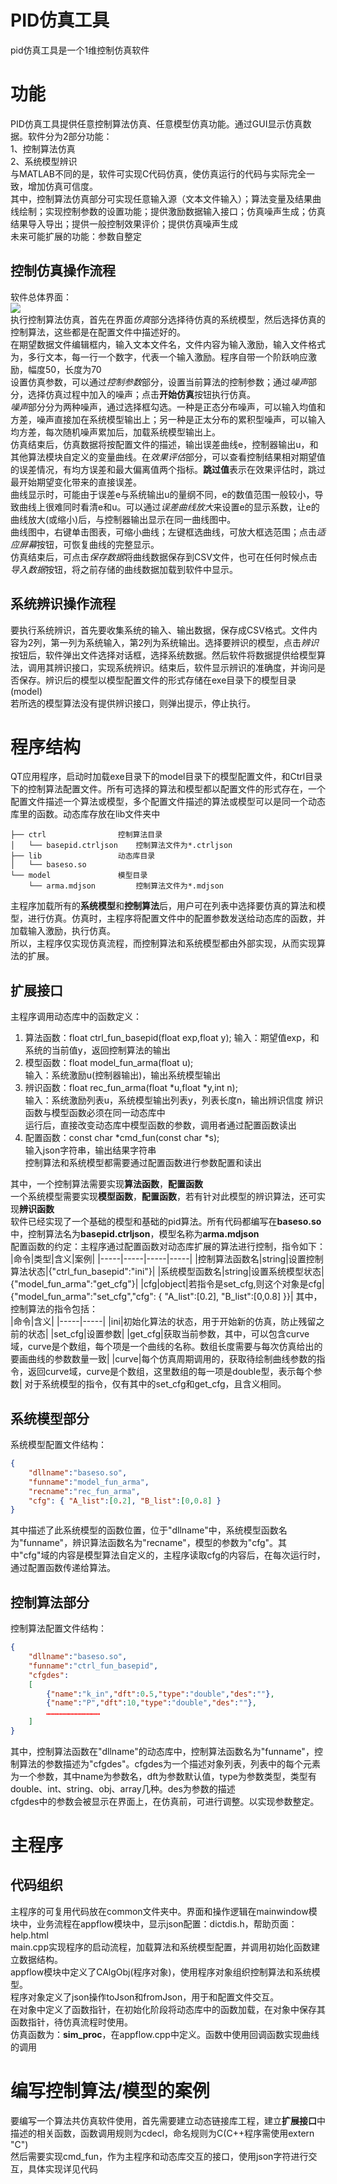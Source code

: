 PID仿真工具
======
pid仿真工具是一个1维控制仿真软件  
# 功能  
PID仿真工具提供任意控制算法仿真、任意模型仿真功能。通过GUI显示仿真数据。软件分为2部分功能：<br/>
1、控制算法仿真<br/>
2、系统模型辨识<br/>
与MATLAB不同的是，软件可实现C代码仿真，使仿真运行的代码与实际完全一致，增加仿真可信度。<br/>
其中，控制算法仿真部分可实现任意输入源（文本文件输入）；算法变量及结果曲线绘制；实现控制参数的设置功能；提供激励数据输入接口；仿真噪声生成；仿真结果导入导出；提供一般控制效果评价；提供仿真噪声生成<br/>
未来可能扩展的功能：参数自整定<br/>
## 控制仿真操作流程  
软件总体界面：  
![](C:\cur\s11pid\pics\ui0.jpg)  
执行控制算法仿真，首先在界面*仿真*部分选择待仿真的系统模型，然后选择仿真的控制算法，这些都是在配置文件中描述好的。  
在期望数据文件编辑框内，输入文本文件名，文件内容为输入激励，输入文件格式为，多行文本，每一行一个数字，代表一个输入激励。程序自带一个阶跃响应激励，幅度50，长度为70  
设置仿真参数，可以通过*控制参数*部分，设置当前算法的控制参数；通过*噪声*部分，选择仿真过程中加入的噪声；点击**开始仿真**按钮执行仿真。  
*噪声*部分分为两种噪声，通过选择框勾选。一种是正态分布噪声，可以输入均值和方差，噪声直接加在系统模型输出上；另一种是正太分布的累积型噪声，可以输入均方差，每次随机噪声累加后，加载系统模型输出上。  
仿真结束后，仿真数据将按配置文件的描述，输出误差曲线e，控制器输出u，和其他算法模块自定义的变量曲线。在*效果评估*部分，可以查看控制结果相对期望值的误差情况，有均方误差和最大偏离值两个指标。**跳过值**表示在效果评估时，跳过最开始期望变化带来的直接误差。  
曲线显示时，可能由于误差e与系统输出u的量纲不同，e的数值范围一般较小，导致曲线上很难同时看清e和u。可以通过*误差曲线放大*来设置e的显示系数，让e的曲线放大(或缩小)后，与控制器输出显示在同一曲线图中。  
曲线图中，右键单击图表，可缩小曲线；左键框选曲线，可放大框选范围；点击*适应屏幕*按钮，可恢复曲线的完整显示。  
仿真结束后，可点击*保存数据*将曲线数据保存到CSV文件，也可在任何时候点击*导入数据*按钮，将之前存储的曲线数据加载到软件中显示。  
## 系统辨识操作流程  
要执行系统辨识，首先要收集系统的输入、输出数据，保存成CSV格式。文件内容为2列，第一列为系统输入，第2列为系统输出。选择要辨识的模型，点击*辨识*按钮后，软件弹出文件选择对话框，选择系统数据。然后软件将数据提供给模型算法，调用其辨识接口，实现系统辨识。结束后，软件显示辨识的准确度，并询问是否保存。辨识后的模型以模型配置文件的形式存储在exe目录下的模型目录(model)  
若所选的模型算法没有提供辨识接口，则弹出提示，停止执行。  
# 程序结构  
QT应用程序，启动时加载exe目录下的model目录下的模型配置文件，和Ctrl目录下的控制算法配置文件。所有可选择的算法和模型都以配置文件的形式存在，一个配置文件描述一个算法或模型，多个配置文件描述的算法或模型可以是同一个动态库里的函数。动态库存放在lib文件夹中  
```
├── ctrl				控制算法目录
│   └── basepid.ctrljson	控制算法文件为*.ctrljson
├── lib					动态库目录
│   └── baseso.so
└── model				模型目录
    └── arma.mdjson			控制算法文件为*.mdjson
```
主程序加载所有的**系统模型**和**控制算法**后，用户可在列表中选择要仿真的算法和模型，进行仿真。仿真时，主程序将配置文件中的配置参数发送给动态库的函数，并加载输入激励，执行仿真。  
所以，主程序仅实现仿真流程，而控制算法和系统模型都由外部实现，从而实现算法的扩展。  
## 扩展接口
主程序调用动态库中的函数定义：  
1. 算法函数：float ctrl_fun_basepid(float exp,float y);
	输入：期望值exp，和系统的当前值y，返回控制算法的输出
1. 模型函数：float model_fun_arma(float u);  
	输入：系统激励u(控制器输出)，输出系统模型输出  
1. 辨识函数：float rec_fun_arma(float *u,float *y,int n);  
	输入：系统激励列表u，系统模型输出列表y，列表长度n，输出辨识信度
	辨识函数与模型函数必须在同一动态库中  
	运行后，直接改变动态库中模型函数的参数，调用者通过配置函数读出  
1. 配置函数：const char *cmd_fun(const char *s);  
	输入json字符串，输出结果字符串  
	控制算法和系统模型都需要通过配置函数进行参数配置和读出  

其中，一个控制算法需要实现**算法函数**，**配置函数**  
一个系统模型需要实现**模型函数**，**配置函数**，若有针对此模型的辨识算法，还可实现**辨识函数**  
软件已经实现了一个基础的模型和基础的pid算法。所有代码都编写在**baseso.so**中，控制算法名为**basepid.ctrljson**，模型名称为**arma.mdjson**  
配置函数的约定：主程序通过配置函数对动态库扩展的算法进行控制，指令如下：  
|命令|类型|含义|案例|
|-----|-----|-----|-----|
|控制算法函数名|string|设置控制算法状态|{"ctrl_fun_basepid":"ini"}|
|系统模型函数名|string|设置系统模型状态|{"model_fun_arma":"get_cfg"}|
|cfg|object|若指令是set_cfg,则这个对象是cfg|{"model_fun_arma":"set_cfg","cfg": { "A_list":[0.2], "B_list":[0,0.8] }}|
其中，控制算法的指令包括：  
|命令|含义|
|-----|-----|
|ini|初始化算法的状态，用于开始新的仿真，防止残留之前的状态|
|set_cfg|设置参数|
|get_cfg|获取当前参数，其中，可以包含curve域，curve是个数组，每个项是一个曲线的名称。数组长度需要与每次仿真给出的要画曲线的参数数量一致|
|curve|每个仿真周期调用的，获取待绘制曲线参数的指令，返回curve域，curve是个数组，这里数组的每一项是double型，表示每个参数|
对于系统模型的指令，仅有其中的set_cfg和get_cfg，且含义相同。  
## 系统模型部分  
系统模型配置文件结构：
```json
{
	"dllname":"baseso.so",
	"funname":"model_fun_arma",
	"recname":"rec_fun_arma",
	"cfg": { "A_list":[0.2], "B_list":[0,0.8] }
}
```
其中描述了此系统模型的函数位置，位于"dllname"中，系统模型函数名为"funname"，辨识算法函数名为"recname"，模型的参数为"cfg"。其中"cfg"域的内容是模型算法自定义的，主程序读取cfg的内容后，在每次运行时，通过配置函数传递给算法。  
## 控制算法部分  
控制算法配置文件结构：  
```json
{
	"dllname":"baseso.so",
	"funname":"ctrl_fun_basepid",
	"cfgdes":
	[
		{"name":"k_in","dft":0.5,"type":"double","des":""},
		{"name":"P","dft":10,"type":"double","des":""},
		………………………………
	]
}
```
其中，控制算法函数在"dllname"的动态库中，控制算法函数名为"funname"，控制算法的参数描述为"cfgdes"。cfgdes为一个描述对象列表，列表中的每个元素为一个参数，其中name为参数名，dft为参数默认值，type为参数类型，类型有double、int、string、obj、array几种。des为参数的描述  
cfgdes中的参数会被显示在界面上，在仿真前，可进行调整。以实现参数整定。  
# 主程序  
## 代码组织  
主程序的可复用代码放在common文件夹中。界面和操作逻辑在mainwindow模块中，业务流程在appflow模块中，显示json配置：dictdis.h，帮助页面：help.html  
main.cpp实现程序的启动流程，加载算法和系统模型配置，并调用初始化函数建立数据结构。  
appflow模块中定义了CAlgObj(程序对象)，使用程序对象组织控制算法和系统模型。  
程序对象定义了json操作toJson和fromJson，用于和配置文件交互。  
在对象中定义了函数指针，在初始化阶段将动态库中的函数加载，在对象中保存其函数指针，待仿真流程时使用。  
仿真函数为：**sim_proc**，在appflow.cpp中定义。函数中使用回调函数实现曲线的调用  
# 编写控制算法/模型的案例  
要编写一个算法共仿真软件使用，首先需要建立动态链接库工程，建立**扩展接口**中描述的相关函数，函数调用规则为cdecl，命名规则为C(C++程序需使用extern "C")  
然后需要实现cmd_fun，作为主程序和动态库交互的接口，使用json字符进行交互，具体实现详见代码  
